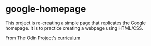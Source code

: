 # google-homepage

This project is re-creating a simple page that replicates the Google homepage. It is to practice creating a webpage using HTML/CSS. 

From The Odin Project's [curriculum](http://www.theodinproject.com/courses/web-development-101/lessons/html-css)